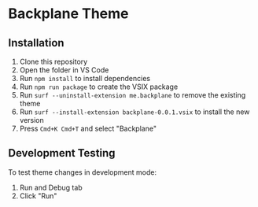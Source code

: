 # Backplane Theme

## Installation

1. Clone this repository
2. Open the folder in VS Code
3. Run `npm install` to install dependencies
4. Run `npm run package` to create the VSIX package
5. Run `surf --uninstall-extension me.backplane` to remove the existing theme
6. Run `surf --install-extension backplane-0.0.1.vsix` to install the new version
7. Press `Cmd+K Cmd+T` and select "Backplane"

## Development Testing

To test theme changes in development mode:

1. Run and Debug tab
2. Click "Run"
